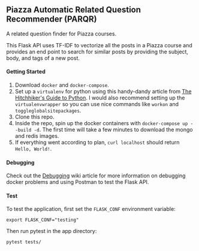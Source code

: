 ## Piazza Automatic Related Question Recommender (PARQR)

A related question finder for Piazza courses.

This Flask API uses TF-IDF to vectorize all the posts in a Piazza course and
provides an end point to search for similar posts by providing the subject,
body, and tags of a new post.

#### Getting Started
1. Download `docker` and `docker-compose`.
2. Set up a `virtualenv` for python using this handy-dandy article from [The Hitchhiker's Guide to Python](https://docs.python-guide.org/dev/virtualenvs/#lower-level-virtualenv). I would also recommend setting up the `virtualenvwrapper` so you can use nice commands like `workon` and `toggleglobalsitepackages`.
3. Clone this repo.
4. Inside the repo, spin up the docker containers with `docker-compose up --build -d`. The first time will take a few minutes to download the mongo and redis images.
5. If everything went according to plan, `curl localhost` should return `Hello, World!`.

#### Debugging

Check out the [Debugging](https://github.com/tailorck/parqr-flask/wiki/Debugging) wiki article for more information on debugging docker problems and using Postman to test the Flask API.

#### Test

To test the application, first set the `FLASK_CONF` environment variable:

    export FLASK_CONF="testing"
    
Then run pytest in the app directory:

    pytest tests/
